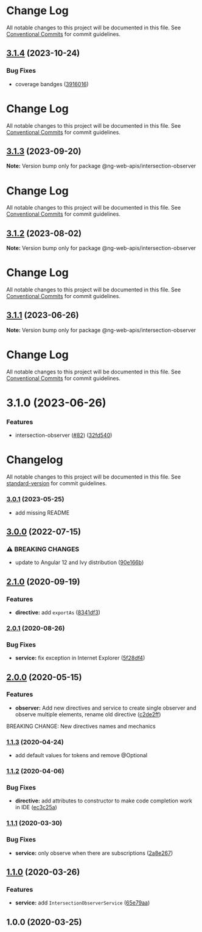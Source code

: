 # Change Log

All notable changes to this project will be documented in this file. See
[Conventional Commits](https://conventionalcommits.org) for commit guidelines.

## [3.1.4](https://github.com/taiga-family/ng-web-apis/compare/@ng-web-apis/intersection-observer@3.1.3...@ng-web-apis/intersection-observer@3.1.4) (2023-10-24)

### Bug Fixes

- coverage bandges
  ([3916016](https://github.com/taiga-family/ng-web-apis/commit/39160166d865b37da18aa6358de9966486046969))

# Change Log

All notable changes to this project will be documented in this file. See
[Conventional Commits](https://conventionalcommits.org) for commit guidelines.

## [3.1.3](https://github.com/taiga-family/ng-web-apis/compare/@ng-web-apis/intersection-observer@3.1.2...@ng-web-apis/intersection-observer@3.1.3) (2023-09-20)

**Note:** Version bump only for package @ng-web-apis/intersection-observer

# Change Log

All notable changes to this project will be documented in this file. See
[Conventional Commits](https://conventionalcommits.org) for commit guidelines.

## [3.1.2](https://github.com/taiga-family/ng-web-apis/compare/@ng-web-apis/intersection-observer@3.1.1...@ng-web-apis/intersection-observer@3.1.2) (2023-08-02)

**Note:** Version bump only for package @ng-web-apis/intersection-observer

# Change Log

All notable changes to this project will be documented in this file. See
[Conventional Commits](https://conventionalcommits.org) for commit guidelines.

## [3.1.1](https://github.com/taiga-family/ng-web-apis/compare/@ng-web-apis/intersection-observer@3.1.0...@ng-web-apis/intersection-observer@3.1.1) (2023-06-26)

**Note:** Version bump only for package @ng-web-apis/intersection-observer

# Change Log

All notable changes to this project will be documented in this file. See
[Conventional Commits](https://conventionalcommits.org) for commit guidelines.

# 3.1.0 (2023-06-26)

### Features

- intersection-observer ([#82](https://github.com/taiga-family/ng-web-apis/issues/82))
  ([32fd540](https://github.com/taiga-family/ng-web-apis/commit/32fd540cc0f50645b1b840cf57e1e5734640234b))

# Changelog

All notable changes to this project will be documented in this file. See
[standard-version](https://github.com/conventional-changelog/standard-version) for commit guidelines.

### [3.0.1](https://github.com/ng-web-apis/intersection-observer/compare/v3.0.0...v3.0.1) (2023-05-25)

- add missing README

## [3.0.0](https://github.com/ng-web-apis/intersection-observer/compare/v2.1.0...v3.0.0) (2022-07-15)

### ⚠ BREAKING CHANGES

- update to Angular 12 and Ivy distribution
  ([90e166b](https://github.com/ng-web-apis/intersection-observer/commit/90e166b7404f2e6edac8713dfbb56cd344e861f7))

## [2.1.0](https://github.com/ng-web-apis/intersection-observer/compare/v2.0.1...v2.1.0) (2020-09-19)

### Features

- **directive:** add `exportAs` ([8341df3](https://github.com/ng-web-apis/intersection-observer/commit/8341df3))

### [2.0.1](https://github.com/ng-web-apis/intersection-observer/compare/v2.0.0...v2.0.1) (2020-08-26)

### Bug Fixes

- **service:** fix exception in Internet Explorer
  ([5f28df4](https://github.com/ng-web-apis/intersection-observer/commit/5f28df4))

## [2.0.0](https://github.com/ng-web-apis/intersection-observer/compare/v1.1.3...v2.0.0) (2020-05-15)

### Features

- **observer:** Add new directives and service to create single observer and observe multiple elements, rename old
  directive ([c2de2ff](https://github.com/ng-web-apis/intersection-observer/commit/c2de2ff))

BREAKING CHANGE: New directives names and mechanics

### [1.1.3](https://github.com/ng-web-apis/intersection-observer/compare/v1.1.2...v1.1.3) (2020-04-24)

- add default values for tokens and remove @Optional

### [1.1.2](https://github.com/ng-web-apis/intersection-observer/compare/v1.1.1...v1.1.2) (2020-04-06)

### Bug Fixes

- **directive:** add attributes to constructor to make code completion work in IDE
  ([ec3c25a](https://github.com/ng-web-apis/intersection-observer/commit/ec3c25a))

### [1.1.1](https://github.com/ng-web-apis/intersection-observer/compare/v1.1.0...v1.1.1) (2020-03-30)

### Bug Fixes

- **service:** only observe when there are subscriptions
  ([2a8e267](https://github.com/ng-web-apis/intersection-observer/commit/2a8e267))

## [1.1.0](https://github.com/ng-web-apis/intersection-observer/compare/v1.0.0...v1.1.0) (2020-03-26)

### Features

- **service:** add `IntersectionObserverService`
  ([65e79aa](https://github.com/ng-web-apis/intersection-observer/commit/65e79aa))

## 1.0.0 (2020-03-25)
